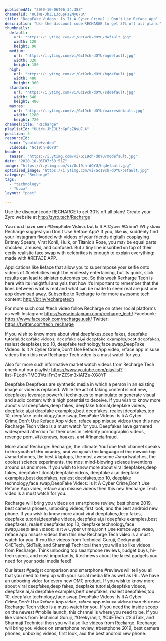 ```yaml
---
publishedAt: "2020-10-06T06:34:38Z"
channelId: "UCiWe-JhZJL3cGpFsZNyU7uA"
title: "DeepFake Videos: Is It A Cyber Crime? | Don't Use Reface App"
description: "Use the discount code RECHARGE to get 30% off all plans!\nCreate your Zyro website at http://zyro.tech/Recharge\n\nYou must have seen #DeepFake Videos but Is It A Cyber #Crime? Why does Recharge suggest you Don't Use Reface App? If you, like us, suddenly find your Instagram flooded with videos of your friends digitally cosplaying Britney Spears, Virat Kohli, Hulk, or Titanic’s Rose, you may be equal parts shocked, amused, and confused. But a tiny line inscribed on top of their eerily realistic face swap with celebrities is enough to explain everything: made with #REFACE APP.\n\nApplications like Reface that allow you to superimpose your selfie onto videos of #celebrities might be endlessly entertaining, but its quick, slick results can lead to sinister outcomes too. So this week Recharge Tech is here with its insightful analysis that how it’s important to remember that the lines between what is real and what can be made to seem real are just one app download away. Subscribe to Recharge to for more awesome tech content: http://bit.ly/rechargetech\n\nFor more such cool #tech video follow Recharge on other social platforms as well:\nInstagram: https://www.instagram.com/recharge_tech/\nFacebook: https://www.facebook.com/recharge.rusk/\nTwitter: https://twitter.com/tech_recharge\n\nIf you wish to know more about viral deepfakes,deep fakes, deepfake tutorial,deepfake videos, deepfake ai,ai deepfake examples,best deepfakes, realest deepfakes,top 10, deepfake technology,face swap,DeepFake Videos: Is It A Cyber Crime,Don't Use Reface App video, reface app misuse videos then this new Recharge Tech video is a must watch for you. \n\nAlso for more such informative market watch videos from Recharge Tech check out our playlist: https://www.youtube.com/playlist?list=PLodNTMC3WzjjFm3mZZSm3xIATZe-XG8YF\n\nDeepfake\nDeepfakes are synthetic media in which a person in an existing image or video is replaced. While the act of faking content is not new, deepfakes leverage powerful techniques to manipulate or generate visual and audio content with a high potential to deceive. If you wish to know more about viral deepfakes,deep fakes, deepfake tutorial,deepfake videos, deepfake ai,ai deepfake examples,best deepfakes, realest deepfakes,top 10, deepfake technology,face swap,DeepFake Videos: Is It A Cyber Crime,Don't Use Reface App video, reface app misuse videos then this new Recharge Tech video is a must watch for you. Deepfakes have garnered widespread attention for their uses in celebrity pornographic videos, revenge porn, #fakenews, hoaxes, and #financialfraud.\n\nMore about Recharge: \nRecharge, the ultimate YouTube tech channel speaks to the youth of this country, and we speak the language of the newest top #smartphones, the best #laptops, the most awesome #smartwatches, the coolest science experiments, the most mind-blowing science inventions around us and more. If you wish to know more about viral deepfakes,deep fakes, deepfake tutorial,deepfake videos, deepfake ai,ai deepfake examples,best deepfakes, realest deepfakes,top 10, deepfake technology,face swap,DeepFake Videos: Is It A Cyber Crime,Don't Use Reface App video, reface app misuse videos then this new Recharge Tech video is a must watch for you. \n\nRecharge will bring you videos on smartphone review, best phone 2019, best camera phones, unboxing videos, first look, and the best android new phone. If you wish to know more about viral deepfakes,deep fakes, deepfake tutorial,deepfake videos, deepfake ai,ai deepfake examples,best deepfakes, realest deepfakes,top 10, deepfake technology,face swap,DeepFake Videos: Is It A Cyber Crime,Don't Use Reface App video, reface app misuse videos then this new Recharge Tech video is a must watch for you. If you like videos from Technical Guruji, Geekyranjit, C4ETech, SidTalk, and Sharmaji Technical then you will also like videos from Recharge. Think unboxing top smartphone reviews, budget buys, hi-tech specs, and most importantly, #technews about the latest gadgets you need for your social media feed! \n\nOur latest #gadget comparison and smartphone #reviews will tell you all that you need to keep up with your social media life as well as IRL. We have an unboxing video for every new OMG product. If you wish to know more about viral deepfakes,deep fakes, deepfake tutorial,deepfake videos, deepfake ai,ai deepfake examples,best deepfakes, realest deepfakes,top 10, deepfake technology,face swap,DeepFake Videos: Is It A Cyber Crime,Don't Use Reface App video, reface app misuse videos then this new Recharge Tech video is a must-watch for you. If you need the inside scoop on the newest #mobile launch, this channel is where you need to be. If you like videos from Technical Guruji, #Geekyranjit, #C4ETech, #SidTalk, and Sharmaji Technical then you will also like videos from Recharge. Recharge will bring you videos on smartphone review, #bestphone 2019, best camera phones, unboxing videos, first look, and the best android new phone."
thumbnails:
  default:
    url: "https://i.ytimg.com/vi/Gc19ch-dOYU/default.jpg"
    width: 120
    height: 90
  medium:
    url: "https://i.ytimg.com/vi/Gc19ch-dOYU/mqdefault.jpg"
    width: 320
    height: 180
  high:
    url: "https://i.ytimg.com/vi/Gc19ch-dOYU/hqdefault.jpg"
    width: 480
    height: 360
  standard:
    url: "https://i.ytimg.com/vi/Gc19ch-dOYU/sddefault.jpg"
    width: 640
    height: 480
  maxres:
    url: "https://i.ytimg.com/vi/Gc19ch-dOYU/maxresdefault.jpg"
    width: 1280
    height: 720
channelTitle: "Recharge"
playlistId: "UUiWe-JhZJL3cGpFsZNyU7uA"
position: 5
resourceId:
  kind: "youtube#video"
  videoId: "Gc19ch-dOYU"
header:
  teaser: "https://i.ytimg.com/vi/Gc19ch-dOYU/mqdefault.jpg"
date: "2020-10-06T07:53:51Z"
image: "https://i.ytimg.com/vi/Gc19ch-dOYU/hqdefault.jpg"
optimized_image: "https://i.ytimg.com/vi/Gc19ch-dOYU/default.jpg"
category: "Recharge"
tags:
  - "technology"
  - "buzz"
layout: "post"

---
```

Use the discount code RECHARGE to get 30% off all plans!
Create your Zyro website at http://zyro.tech/Recharge

You must have seen #DeepFake Videos but Is It A Cyber #Crime? Why does Recharge suggest you Don't Use Reface App? If you, like us, suddenly find your Instagram flooded with videos of your friends digitally cosplaying Britney Spears, Virat Kohli, Hulk, or Titanic’s Rose, you may be equal parts shocked, amused, and confused. But a tiny line inscribed on top of their eerily realistic face swap with celebrities is enough to explain everything: made with #REFACE APP.

Applications like Reface that allow you to superimpose your selfie onto videos of #celebrities might be endlessly entertaining, but its quick, slick results can lead to sinister outcomes too. So this week Recharge Tech is here with its insightful analysis that how it’s important to remember that the lines between what is real and what can be made to seem real are just one app download away. Subscribe to Recharge to for more awesome tech content: http://bit.ly/rechargetech

For more such cool #tech video follow Recharge on other social platforms as well:
Instagram: https://www.instagram.com/recharge_tech/
Facebook: https://www.facebook.com/recharge.rusk/
Twitter: https://twitter.com/tech_recharge

If you wish to know more about viral deepfakes,deep fakes, deepfake tutorial,deepfake videos, deepfake ai,ai deepfake examples,best deepfakes, realest deepfakes,top 10, deepfake technology,face swap,DeepFake Videos: Is It A Cyber Crime,Don't Use Reface App video, reface app misuse videos then this new Recharge Tech video is a must watch for you. 

Also for more such informative market watch videos from Recharge Tech check out our playlist: https://www.youtube.com/playlist?list=PLodNTMC3WzjjFm3mZZSm3xIATZe-XG8YF

Deepfake
Deepfakes are synthetic media in which a person in an existing image or video is replaced. While the act of faking content is not new, deepfakes leverage powerful techniques to manipulate or generate visual and audio content with a high potential to deceive. If you wish to know more about viral deepfakes,deep fakes, deepfake tutorial,deepfake videos, deepfake ai,ai deepfake examples,best deepfakes, realest deepfakes,top 10, deepfake technology,face swap,DeepFake Videos: Is It A Cyber Crime,Don't Use Reface App video, reface app misuse videos then this new Recharge Tech video is a must watch for you. Deepfakes have garnered widespread attention for their uses in celebrity pornographic videos, revenge porn, #fakenews, hoaxes, and #financialfraud.

More about Recharge: 
Recharge, the ultimate YouTube tech channel speaks to the youth of this country, and we speak the language of the newest top #smartphones, the best #laptops, the most awesome #smartwatches, the coolest science experiments, the most mind-blowing science inventions around us and more. If you wish to know more about viral deepfakes,deep fakes, deepfake tutorial,deepfake videos, deepfake ai,ai deepfake examples,best deepfakes, realest deepfakes,top 10, deepfake technology,face swap,DeepFake Videos: Is It A Cyber Crime,Don't Use Reface App video, reface app misuse videos then this new Recharge Tech video is a must watch for you. 

Recharge will bring you videos on smartphone review, best phone 2019, best camera phones, unboxing videos, first look, and the best android new phone. If you wish to know more about viral deepfakes,deep fakes, deepfake tutorial,deepfake videos, deepfake ai,ai deepfake examples,best deepfakes, realest deepfakes,top 10, deepfake technology,face swap,DeepFake Videos: Is It A Cyber Crime,Don't Use Reface App video, reface app misuse videos then this new Recharge Tech video is a must watch for you. If you like videos from Technical Guruji, Geekyranjit, C4ETech, SidTalk, and Sharmaji Technical then you will also like videos from Recharge. Think unboxing top smartphone reviews, budget buys, hi-tech specs, and most importantly, #technews about the latest gadgets you need for your social media feed! 

Our latest #gadget comparison and smartphone #reviews will tell you all that you need to keep up with your social media life as well as IRL. We have an unboxing video for every new OMG product. If you wish to know more about viral deepfakes,deep fakes, deepfake tutorial,deepfake videos, deepfake ai,ai deepfake examples,best deepfakes, realest deepfakes,top 10, deepfake technology,face swap,DeepFake Videos: Is It A Cyber Crime,Don't Use Reface App video, reface app misuse videos then this new Recharge Tech video is a must-watch for you. If you need the inside scoop on the newest #mobile launch, this channel is where you need to be. If you like videos from Technical Guruji, #Geekyranjit, #C4ETech, #SidTalk, and Sharmaji Technical then you will also like videos from Recharge. Recharge will bring you videos on smartphone review, #bestphone 2019, best camera phones, unboxing videos, first look, and the best android new phone.